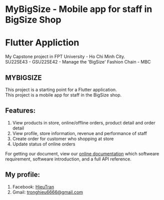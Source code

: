 # MyBigSize - Mobile app for staff in BigSize Shop
# Flutter Appliction

My Capstone project in FPT University - Ho Chi Minh City.</br>
SU22SE43 - GSU22SE42 - Manage the 'BigSize' Fashion Chain - MBC

## MYBIGSIZE

This project is a starting point for a Flutter application.</br>
This project is a mobile app for staff in the BigSize shop.

## Features:
1. View products in store, online/offline orders, product detail and order detail
2. View profile, store information, revenue and performance of staff
3. Create order for customer who shopping at store
4. Update status of online orders

For getting our document, view our
[online documentation](https://1drv.ms/w/s!AhwP6vcl0-LhgfAlpHNwTk2sorP0eQ?e=eozD05) which softweare requirement,
softweare introduction, and a full API reference.

## My profile:

1. Facebook: [HieuTran](https://www.facebook.com/trantronghieu9999)
2. Gmail: tronghieu6666@gmail.com

